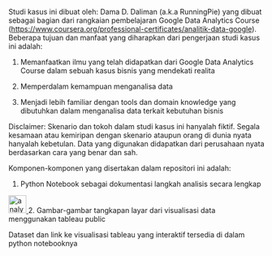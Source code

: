 Studi kasus ini dibuat oleh: Dama D. Daliman (a.k.a RunningPie) yang dibuat sebagai bagian dari rangkaian pembelajaran Google Data Analytics Course (https://www.coursera.org/professional-certificates/analitik-data-google). Beberapa tujuan dan manfaat yang diharapkan dari pengerjaan studi kasus ini adalah:

1. Memanfaatkan ilmu yang telah didapatkan dari Google Data Analytics Course dalam sebuah kasus bisnis yang mendekati realita

2. Memperdalam kemampuan menganalisa data

3. Menjadi lebih familiar dengan tools dan domain knowledge yang dibutuhkan dalam menganalisa data terkait kebutuhan bisnis

Disclaimer: Skenario dan tokoh dalam studi kasus ini hanyalah fiktif. Segala kesamaan atau kemiripan dengan skenario ataupun orang di dunia nyata hanyalah kebetulan. Data yang digunakan didapatkan dari perusahaan nyata berdasarkan cara yang benar dan sah.

Komponen-komponen yang disertakan dalam repositori ini adalah:
1. Python Notebook sebagai dokumentasi langkah analisis secara lengkap
<a href="https://github.com/RunningPie/my-py-projects/blob/main/Data%20Science%20Projects/Data%20Analysis/Studi%20Kasus%20-%20Google%20Data%20Analytics%20Course/analysis.ipynb">
    <img src="https://cdn.iconscout.com/icon/premium/png-256-thumb/ipynb-file-1930994-1633574.png" alt="analysis.ipynb" height="35">
</a>
2. Gambar-gambar tangkapan layar dari visualisasi data menggunakan tableau public

Dataset dan link ke visualisasi tableau yang interaktif tersedia di dalam python notebooknya
